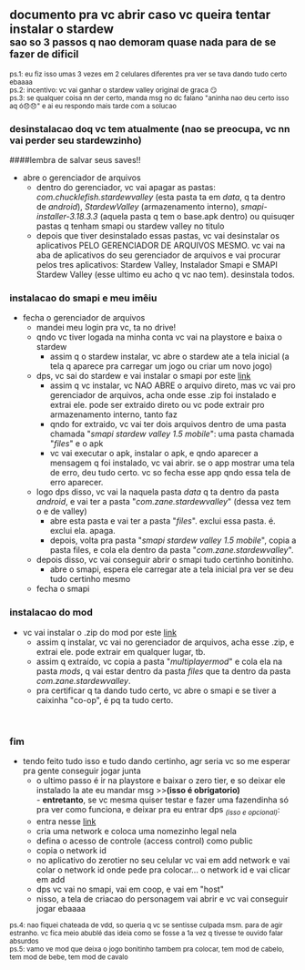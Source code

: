 ## documento pra vc abrir caso vc queira tentar instalar o stardew <br><sub>sao so 3 passos q nao demoram quase nada para de se fazer de dificil</sub><br>

<sub>ps.1: eu fiz isso umas 3 vezes em 2 celulares diferentes pra ver se tava dando tudo certo ebaaaa</sub><br>
<sub>ps.2: incentivo: vc vai ganhar o stardew valley original de graca 😏</sub><br>
<sub>ps.3: se qualquer coisa nn der certo, manda msg no dc falano "aninha nao deu certo isso aq ó😞😞" e ai eu respondo mais tarde com a solucao</sub>

### desinstalacao doq vc tem atualmente (nao se preocupa, vc nn vai perder seu stardewzinho)<br>
####lembra de salvar seus saves!!
- abre o gerenciador de arquivos
  - dentro do gerenciador, vc vai apagar as pastas: *com.chucklefish.stardewvalley* (esta pasta ta em *data*, q ta dentro de *android*),
						    *StardewValley* (armazenamento interno),
						    *smapi-installer-3.18.3.3* (aquela pasta q tem o base.apk dentro) ou quisuqer pastas q tenham smapi ou stardew valley no titulo
  - depois que tiver desinstalado essas pastas, vc vai desinstalar os aplicativos PELO GERENCIADOR DE ARQUIVOS MESMO. vc vai na aba de aplicativos do seu gerenciador de arquivos e vai procurar pelos tres aplicativos: Stardew Valley, Instalador Smapi e SMAPI Stardew Valley (esse ultimo eu acho q vc nao tem). desinstala todos.

### instalacao do smapi e meu imêiu
- fecha o gerenciador de arquivos
  - mandei meu login pra vc, ta no drive!
  - qndo vc tiver logada na minha conta vc vai na playstore e baixa o stardew
  	- assim q o stardew instalar, vc abre o stardew ate a tela inicial (a tela q aparece pra carregar um jogo ou criar um novo jogo)
  - dps, vc sai do stardew e vai instalar o smapi por este [link](https://www.mediafire.com/file/kz8r8qxz94etmhl/SMAPI+STARDEW+VALLEY+1.5+MOBILE+~.zip/file)
  	- assim q vc instalar, vc NAO ABRE o arquivo direto, mas vc vai pro gerenciador de arquivos, acha onde esse .zip foi instalado e extrai ele. pode ser extraido direto ou vc pode extrair pro armazenamento interno, tanto faz
  	- qndo for extraido, vc vai ter dois arquivos dentro de uma pasta chamada "*smapi stardew valley 1.5 mobile*": uma pasta chamada "*files*" e o apk
  	- vc vai executar o apk, instalar o apk, e qndo aparecer a mensagem q foi instalado, vc vai abrir. se o app mostrar uma tela de erro, deu tudo certo. vc so fecha esse app qndo essa tela de erro aparecer.
  - logo dps disso, vc vai la naquela pasta *data* q ta dentro da pasta *android*, e vai ter a pasta "*com.zane.stardewvalley*" (dessa vez tem o e de valley)
  	- abre esta pasta e vai ter a pasta "*files*". exclui essa pasta. é. exclui ela. apaga.
  	- depois, volta pra pasta "*smapi stardew valley 1.5 mobile*", copia a pasta files, e cola ela dentro da pasta "*com.zane.stardewvalley*".
  - depois disso, vc vai conseguir abrir o smapi tudo certinho bonitinho.
  	- abre o smapi, espera ele carregar ate a tela inicial pra ver se deu tudo certinho mesmo
  - fecha o smapi

### instalacao do mod
- vc vai instalar o .zip do mod por este [link](https://github.com/TMThong/Stardew-Mods/releases/download/multiplayer111/MultiplayerMod.1.1.1.zip)
  - assim q instalar, vc vai no gerenciador de arquivos, acha esse .zip, e extrai ele. pode extrair em qualquer lugar, tb.
  - assim q extraído, vc copia a pasta "*multiplayermod*" e cola ela na pasta *mods*, q vai estar dentro da pasta *files* que ta dentro da pasta *com.zane.stardewvalley*.
  - pra certificar q ta dando tudo certo, vc abre o smapi e se tiver a caixinha "co-op", é pq ta tudo certo.
<br>

### fim
- tendo feito tudo isso e tudo dando certinho, agr seria vc so me esperar pra gente conseguir jogar junta
  - o ultimo passo é ir na playstore e baixar o zero tier, e so deixar ele instalado la ate eu mandar msg >>**(isso é obrigatorio)**
<br>  - **entretanto**, se vc mesma quiser testar e fazer uma fazendinha só pra ver como funciona, e deixar pra eu entrar dps <sub>*(isso e opcional)*</sub>:
  - entra nesse [link](https://my.zerotier.com/network)
  - cria uma network e coloca uma nomezinho legal nela
  - defina o acesso de controle (access control) como public
  - copia o network id 
  - no aplicativo do zerotier no seu celular vc vai em add network e vai colar o network id onde pede pra colocar... o network id e vai clicar em add
  - dps vc vai no smapi, vai em coop, e vai em "host"
  - nisso, a tela de criacao do personagem vai abrir e vc vai conseguir jogar ebaaaa
 
<sub>ps.4: nao fiquei chateada de vdd, so queria q vc se sentisse culpada msm. para de agir estranho. vc fica meio abublé das ideia como se fosse a 1a vez q tivesse te ouvido falar absurdos</sub><br>
<sub>ps.5: vamo ve mod que deixa o jogo bonitinho tambem pra colocar, tem mod de cabelo, tem mod de bebe, tem mod de cavalo</sub>
